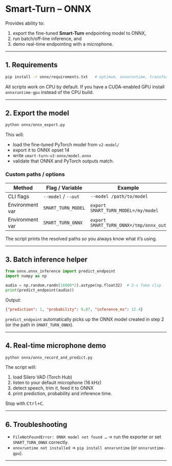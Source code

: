 # Smart-Turn – ONNX

Provides ability to: 

1. export the fine-tuned **Smart-Turn** endpointing model to ONNX,
2. run batch/off-line inference, and
3. demo real-time endpointing with a microphone.

---
## 1.  Requirements

```bash
pip install -r onnx/requirements.txt   # optimum, onnxruntime, transformers …
```
All scripts work on CPU by default.  If you have a CUDA-enabled GPU install
`onnxruntime-gpu` instead of the CPU build.

---
## 2.  Export the model

```bash
python onnx/onnx_export.py
```
This will:
* load the fine-tuned PyTorch model from `v2-model/`
* export it to ONNX opset 14
* write `smart-turn-v2-onnx/model.onnx`
* validate that ONNX and PyTorch outputs match.

### Custom paths / options

| Method             | Flag / Variable             | Example                                 |
| ------------------ | --------------------------- | --------------------------------------- |
| CLI flags          | `--model` / `--out`         | `--model /path/to/model`                |
| Environment var    | `SMART_TURN_MODEL`          | `export SMART_TURN_MODEL=/my/model`      |
| Environment var    | `SMART_TURN_ONNX`           | `export SMART_TURN_ONNX=/tmp/onnx_out`   |

The script prints the resolved paths so you always know what it’s using.

---
## 3.  Batch inference helper

```python
from onnx.onnx_inference import predict_endpoint
import numpy as np

audio = np.random.randn(16000*2).astype(np.float32)  # 2-s fake clip
print(predict_endpoint(audio))
```
Output:
```json
{"prediction": 1, "probability": 0.87, "inference_ms": 12.4}
```
`predict_endpoint` automatically picks up the ONNX model created in step 2
(or the path in `SMART_TURN_ONNX`).

---
## 4.  Real-time microphone demo

```bash
python onnx/onnx_record_and_predict.py
```
The script will:
1. load Silero VAD (Torch Hub)
2. listen to your default microphone (16 kHz)
3. detect speech, trim it, feed it to ONNX
4. print prediction, probability and inference time.

Stop with <kbd>Ctrl+C</kbd>.

---
## 6.  Troubleshooting

* `FileNotFoundError: ONNX model not found …`  → run the exporter or set `SMART_TURN_ONNX` correctly.
* `onnxruntime not installed` → `pip install onnxruntime` (or `onnxruntime-gpu`).
---
